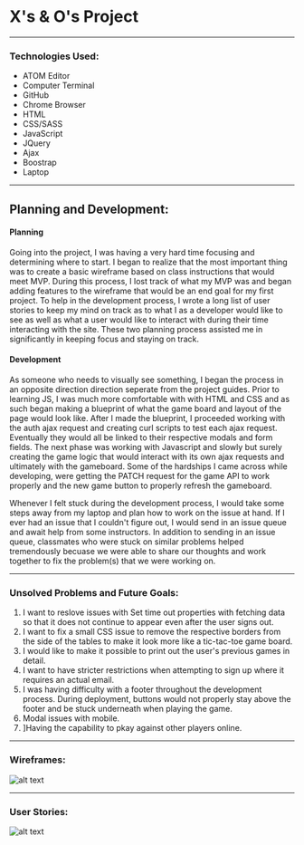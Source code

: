 # X's & O's Project
---

### Technologies Used:

- ATOM Editor
- Computer Terminal
- GitHub
- Chrome Browser
- HTML
- CSS/SASS
- JavaScript
- JQuery
- Ajax
- Boostrap
- Laptop

---

## Planning and Development:

#### Planning
Going into the project, I was having a very hard time focusing and determining where to start. I began to realize that the most important thing was to create a basic wireframe based on class instructions that would meet MVP. During this process, I lost track of what my MVP was and began adding features to the wireframe that would be an end goal for my first project. To help in the development process, I wrote a long list of user stories to keep my mind on track as to what I as a developer would like to see as well as what a user would like to interact with during their time interacting with the site. These two planning process assisted me in significantly in keeping focus and staying on track.

#### Development
As someone who needs to visually see something, I began the process in an opposite direction direction seperate from the project guides. Prior to learning JS, I was much more comfortable with with HTML and CSS and as such began making a blueprint of what the game board and layout of the page would look like. After I made the blueprint, I proceeded working with the auth ajax request and creating curl scripts to test each ajax request. Eventually they would all be linked to their respective modals and form fields. The next phase was working with Javascript and slowly but surely creating the game logic that would interact with its own ajax requests and ultimately with the gameboard. Some of the hardships I came across while developing, were getting the PATCH request for the game API to work properly and the new game button to properly refresh the gameboard.

 Whenever I felt stuck during the development process, I would take some steps away from my laptop and plan how to work on the issue at hand. If I ever had an issue that I couldn't figure out, I would send in an issue queue and await help from some instructors. In addition to sending in an issue queue, classmates who were stuck on similar problems helped tremendously becuase we were able to share our thoughts and work together to fix the problem(s) that we were working on. 


---

### Unsolved Problems and Future Goals:

1. I want to reslove issues with Set time out properties with fetching data so that it does not continue to appear even after the user signs out.
2. I want to fix a small CSS issue to remove the respective borders from the side of the tables to make it look more like a tic-tac-toe game board.
3. I would like to make it possible to print out the user's previous games in detail.
4. I want to have stricter restrictions when attempting to sign up where it requires an actual email.
5. I was having difficulty with a footer throughout the development process. During deployment, buttons would not properly stay above the footer and be stuck underneath when playing the game.
6. Modal issues with mobile.
7. ]Having the capability to pkay against other players online.

---

### Wireframes:

![alt text](https://i.imgur.com/aY5vXaG.jpg)

---

### User Stories:

![alt text](https://i.imgur.com/chlJuRz.jpg)
